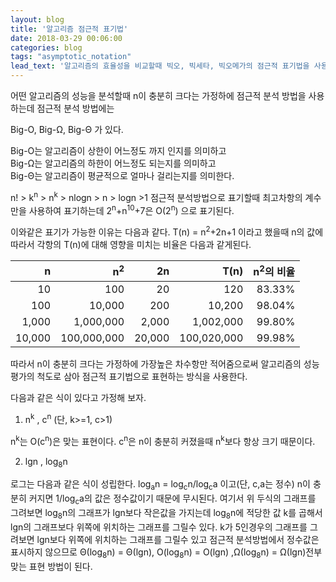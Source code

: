 ```yaml
---
layout: blog
title: '알고리즘 점근적 표기법'
date: 2018-03-29 00:06:00
categories: blog
tags: "asymptotic_notation"
lead_text: '알고리즘의 효율성을 비교할때 빅오, 빅세타, 빅오메가의 점근적 표기법을 사용하여 표기할 수 있다.'
---
```


어떤 알고리즘의 성능을 분석할때 n이 충분히 크다는 가정하에
점근적 분석 방법을 사용하는데 점근적 분석 방법에는

Big-O, Big-Ω, Big-Θ 가 있다.

Big-O는 알고리즘이 상한이 어느정도 까지 인지를 의미하고  
Big-Ω는 알고리즘의 하한이 어느정도 되는지를 의미하고   
Big-Θ는 알고리즘이 평균적으로 얼마나 걸리는지를 의미한다.  


n! > k<sup>n</sup> > n<sup>k</sup> > nlogn > n > logn >1
점근적 분석방법으로 표기할때 최고차항의 계수만을 사용하여
표기하는데 2<sup>n</sup>+n<sup>10</sup>+7은 O(2<sup>n</sup>) 으로 표기된다.

이와같은 표기가 가능한 이유는 다음과 같다.
T(n) = n<sup>2</sup>+2n+1 이라고 했을때
n의 값에 따라서 각항의 T(n)에 대해 영향을 미치는 비율은 다음과 같게된다.

| n | n<sup>2</sup> | 2n | T(n) | n<sup>2</sup>의 비율 |
|---:|---:|---:|---:|---:|
| 10 | 100 | 20 | 120 | 83.33% |
| 100 | 10,000 | 200 | 10,200 | 98.04% |
| 1,000 | 1,000,000 | 2,000 | 1,002,000 | 99.80% |
| 10,000 | 100,000,000 | 20,000 | 100,020,000 | 99.98%|

따라서 n이 충분히 크다는 가정하에 가장높은 차수항만 적어줌으로써 알고리즘의
성능 평가의 척도로 삼아 점근적 표기법으로 표현하는 방식을 사용한다.

다음과 같은 식이 있다고 가정해 보자.  
1. n<sup>k</sup> , c<sup>n</sup> (단, k>=1, c>1) 

n<sup>k</sup>는 O(c<sup>n</sup>)은 맞는 표현이다.
c<sup>n</sup>은 n이 충분히 커졌을때 n<sup>k</sup>보다 항상 크기 때문이다. 
 
2. lgn , log<sub>8</sub>n

로그는 다음과 같은 식이 성립한다.
log<sub>a</sub>n = log<sub>c</sub>n/log<sub>c</sub>a 이고(단, c,a는 정수) n이 충분히 커지면 1/log<sub>c</sub>a의 값은
정수값이기 때문에 무시된다.
여기서 위 두식의 그래프를 그려보면 log<sub>8</sub>n의 그래프가 lgn보다 작은값을 가지는데
log<sub>8</sub>n에 적당한 값 k를 곱해서 lgn의 그래프보다 위쪽에 위치하는 그래프를 그릴수 있다.
k가 5인경우의 그래프를 그려보면 lgn보다 위쪽에 위치하는 그래프를 그릴수 있고
점근적 분석방법에서 정수값은 표시하지 않으므로 Θ(log<sub>8</sub>n) = Θ(lgn), O(log<sub>8</sub>n) = O(lgn)
,Ω(log<sub>8</sub>n) = Ω(lgn)전부 맞는 표현 방법이 된다.
